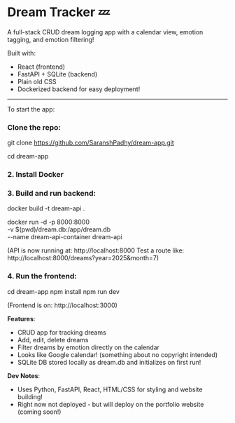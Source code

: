 # Dream Tracker 💤

A full-stack CRUD dream logging app with a calendar view, emotion tagging, and emotion filtering!

Built with:
- React (frontend)
- FastAPI + SQLite (backend)
- Plain old CSS
- Dockerized backend for easy deployment!

---

To start the app:

### Clone the repo:

git clone https://github.com/SaranshPadhy/dream-app.git

cd dream-app

### 2. Install Docker

### 3. Build and run backend:

docker build -t dream-api .

docker run -d -p 8000:8000 \
  -v $(pwd)/dream.db:/app/dream.db \
  --name dream-api-container dream-api


(API is now running at: http://localhost:8000
Test a route like: http://localhost:8000/dreams?year=2025&month=7)

### 4. Run the frontend:

cd dream-app
npm install
npm run dev

(Frontend is on: http://localhost:3000)

**Features**:

- CRUD app for tracking dreams
- Add, edit, delete dreams
- Filter dreams by emotion directly on the calendar
- Looks like Google calendar! (something about no copyright intended)
- SQLite DB stored locally as dream.db and initializes on first run!

**Dev Notes**:

- Uses Python, FastAPI, React, HTML/CSS for styling and website building!
- Right now not deployed - but will deploy on the portfolio website (coming soon!)
